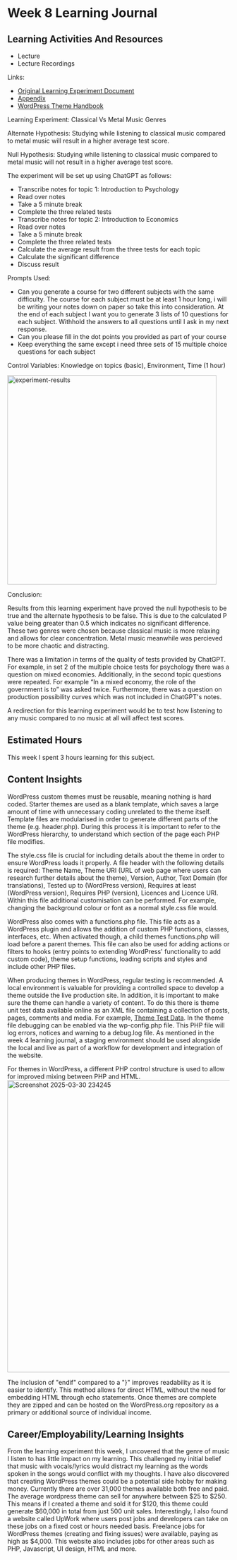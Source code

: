 # Week 8 Learning Journal

## Learning Activities And Resources
- Lecture
- Lecture Recordings

Links:
- [Original Learning Experiment Document](https://docs.google.com/document/d/1n1iV3FdM8Ov0N6YiNnf0K8U3Gprw1wopmQhCd_-2ZGM/edit?usp=sharing)
- [Appendix](https://docs.google.com/document/d/1cj4U1r27M1ENYgjE4w8wEAz0AvM_rayBXhMiKikGBNA/edit?tab=t.0)
- [WordPress Theme Handbook](https://developer.wordpress.org/themes/)


Learning Experiment: Classical Vs Metal Music Genres


Alternate Hypothesis:
Studying while listening to classical music compared to metal music will result in a higher average test score.

Null Hypothesis: Studying while listening to classical music compared to metal music will not result in a higher average test score.

The experiment will be set up using ChatGPT as follows:
+ Transcribe notes for topic 1: Introduction to Psychology
+ Read over notes
+ Take a 5 minute break
+ Complete the three related tests
+ Transcribe notes for topic 2: Introduction to Economics
+ Read over notes
+ Take a 5 minute break
+ Complete the three related tests
+ Calculate the average result from the three tests for each topic
+ Calculate the significant difference
+ Discuss result


Prompts Used: 
+ Can you generate a course for two different subjects with the same difficulty. The course for each subject must be at least 1 hour long, i will be writing your notes down on paper so take this into consideration. 
At the end of each subject I want you to generate 3 lists of 10 questions for each subject. Withhold the answers to all questions until I ask in my next response.
+ Can you please fill in the dot points you provided as part of your course
+ Keep everything the same except i need three sets of 15 multiple choice questions for each subject

Control Variables: Knowledge on topics (basic), Environment, Time (1 hour)


<img width="474" alt="experiment-results" src="https://github.com/user-attachments/assets/92b97e93-e190-4df1-b24a-db49dc4578cb" />


Conclusion:

Results from this learning experiment have proved the null hypothesis to be true and the alternate hypothesis to be false. This is due to the calculated P value being greater than 0.5 which indicates no significant difference. 
These two genres were chosen because classical music is more relaxing and allows for clear concentration. Metal music meanwhile was percieved to be more chaotic and distracting.

There was a limitation in terms of the quality of tests provided by ChatGPT. For example, in set 2 of the multiple choice tests for psychology there was a question on mixed economies. Additionally, in the second topic questions
were repeated. For example “In a mixed economy, the role of the government is to” was asked twice. Furthermore, there was a question on production possibility curves which was not included in ChatGPT's notes.

A redirection for this learning experiment would be to test how listening to any music compared to no music at all will affect test scores.


## Estimated Hours
This week I spent 3 hours learning for this subject.


## Content Insights
WordPress custom themes must be reusable, meaning nothing is hard coded. Starter themes are used as a blank template, which saves a large amount of time with unnecessary coding unrelated to the theme itself. Template files are 
modularised in order to generate different parts of the theme (e.g. header.php). During this process it is important to refer to the WordPress hierarchy, to understand which section of the page each PHP file modifies. 

The style.css file is crucial for including details about the theme in order to ensure WordPress loads it properly. A file header with the following details is required: Theme Name, Theme URI (URL of web page where 
users can research further details about the theme), Version, Author, Text Domain (for translations), Tested up to (WordPress version), Requires at least (WordPress version), Requires PHP (version), Licences and Licence URI. Within this file additional customisation can be performed. For example, changing the background colour or font as a normal style.css file would.

WordPress also comes with a functions.php file. This file acts as a WordPress plugin and allows the addition of custom PHP functions, classes, interfaces, etc. When activated though, a child themes functions.php will 
load before a parent themes. This file can also be used for adding actions or filters to hooks (entry points to extending WordPress' functionality to add custom code), theme setup functions, loading scripts and styles 
and include other PHP files.

When producing themes in WordPress, regular testing is recommended. A local environment is valuable for providing a controlled space to develop a theme outside the live production site. In addition, it is 
important to make sure the theme can handle a variety of content. To do this there is theme unit test data available online as an XML file containing a collection of posts, pages, comments and media.
For example, [Theme Test Data](https://github.com/WordPress/theme-test-data/blob/master/themeunittestdata.wordpress.xml).
In the theme file 
debugging can be enabled via the wp-config.php file. This PHP file will log errors, notices and warning to a debug.log file. As mentioned in the week 4 learning journal, a staging environment should be used alongside the 
local and live as part of a workflow for development and integration of the website.


For themes in WordPress, a different PHP control structure is used to allow for improved mixing between PHP and HTML.
<img width="662" alt="Screenshot 2025-03-30 234245" src="https://github.com/user-attachments/assets/562f84a4-9677-4ffe-ba7a-4faaad368189" />

The inclusion of "endif" compared to a "}" improves readability as it is easier to identify. This method allows for direct HTML, without the need for embedding HTML through echo statements. Once themes are complete 
they are zipped and can be hosted on the WordPress.org repository as a primary or additional source of individual income.



## Career/Employability/Learning Insights
From the learning experiment this week, I uncovered that the genre of music I listen to has little impact on my learning. This challenged my initial belief that music with vocals/lyrics would distract my learning as the words spoken in the songs
would conflict with my thoughts. I have also discovered that creating WordPress themes could be a potential side hobby for making money. Currently there are over 31,000 themes available both free and paid. The average wordpress theme can 
sell for anywhere between $25 to $250. This means if I created a theme and sold it for $120, this theme could generate $60,000 in total from just 500 unit sales. Interestingly, I also found a website called UpWork where users post jobs
and developers can take on these jobs on a fixed cost or hours needed basis. Freelance jobs for WordPress themes (creating and fixing issues) were available, paying as high as $4,000. This website also includes jobs for other areas such as PHP, Javascript, UI design, HTML and more.


